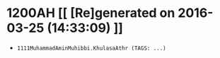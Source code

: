 # 1200AH [[ [Re]generated on 2016-03-25 (14:33:09) ]]

* `1111MuhammadAminMuhibbi.KhulasaAthr (TAGS: ...)`
